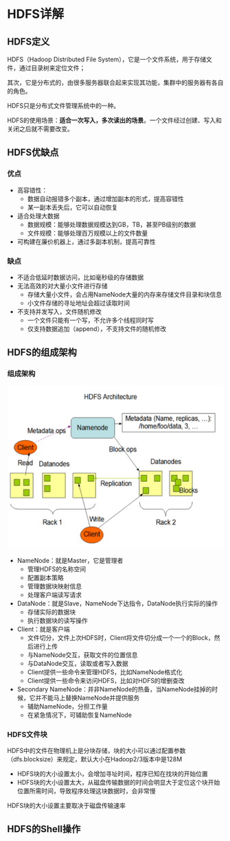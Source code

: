 # HDFS详解

## HDFS定义

HDFS（Hadoop Distributed File System），它是一个文件系统，用于存储文件，通过目录树来定位文件；

其次，它是分布式的，由很多服务器联合起来实现其功能，集群中的服务器有各自的角色。

HDFS只是分布式文件管理系统中的一种。

HDFS的使用场景：**适合一次写入，多次读出的场景**。一个文件经过创建、写入和关闭之后就不需要改变。

## HDFS优缺点

### 优点

- 高容错性：
  - 数据自动报错多个副本，通过增加副本的形式，提高容错性
  - 某一副本丢失后，它可以自动恢复
- 适合处理大数据
  - 数据规模：能够处理数据规模达到GB，TB，甚至PB级别的数据
  - 文件规模：能够处理百万规模以上的文件数量
- 可构建在廉价机器上，通过多副本机制，提高可靠性

### 缺点

- 不适合低延时数据访问，比如毫秒级的存储数据
- 无法高效的对大量小文件进行存储
  - 存储大量小文件，会占用NameNode大量的内存来存储文件目录和块信息
  - 小文件存储的寻址地址会超过读取时间
- 不支持并发写入，文件随机修改
  - 一个文件只能有一个写，不允许多个线程同时写
  - 仅支持数据追加（append），不支持文件的随机修改

## HDFS的组成架构

### 组成架构

![HDFS组成架构](hadoop-hdfs-2.assets/HDFS-1.png ':size=50%')

- NameNode：就是Master，它是管理者
  - 管理HDFS的名称空间
  - 配置副本策略
  - 管理数据块映射信息
  - 处理客户端读写请求
- DataNode：就是Slave，NameNode下达指令，DataNode执行实际的操作
  - 存储实际的数据块
  - 执行数据块的读写操作
- Client：就是客户端
  - 文件切分，文件上次HDFS时，Client将文件切分成一个一个的Block，然后进行上传
  - 与NameNode交互，获取文件的位置信息
  - 与DataNode交互，读取或者写入数据
  - Client提供一些命令来管理HDFS，比如NameNode格式化
  - Client提供一些命令来访问HDFS，比如对HDFS的增删查改
- Secondary NameNode：并非NameNode的热备，当NameNode挂掉的时候，它并不能马上替换NameNode并提供服务
  - 辅助NameNode，分担工作量
  - 在紧急情况下，可辅助恢复NameNode

### HDFS文件块

HDFS中的文件在物理机上是分块存储，块的大小可以通过配置参数（dfs.blocksize）来规定，默认大小在Hadoop2/3版本中是128M

- HDFS块的大小设置太小，会增加寻址时间，程序已知在找块的开始位置
- HDFS块的大小设置太大，从磁盘传输数据的时间会明显大于定位这个块开始位置所需时间，导致程序处理这块数据时，会非常慢

HDFS块的大小设置主要取决于磁盘传输速率

## HDFS的Shell操作



